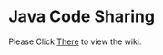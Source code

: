 # Java Code Sharing
Please Click [There](https://github.com/Choneas/Nakkity-Craft-Open-Source/wiki/Coding-Sharing-%7C-Java) to view the wiki.

